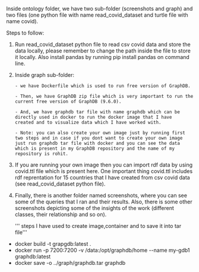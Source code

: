 Inside ontology folder, we have two sub-folder (screenshots and graph) and two files (one python file with name read_covid_dataset and turtle file with name covid).

Steps to follow:

1. Run read_covid_dataset python file to read csv covid data and store the data locally, please remember to change the path inside the file to store it locally. Also install pandas by running pip install pandas on command line.

2. Inside graph sub-folder:
       
       - we have Dockerfile which is used to run free version of GraphDB.
	   
       - Then, we have GraphDB zip file which is very important to run the current free version of GraphDB (9.6.0).
	   
       - And, we have graphdb tar file with name graphdb which can be directly used in docker to run the docker image that I have     created and to visualize data which I have worked with. 
	   
       - Note: you can also create your own image just by running first two steps and in case if you dont want to create your own image just run graphdb tar file with docker and you can see the data which is present in my GraphDB repository and the name of my repository is rohit.
	   
3. If you are running your own image then you can import rdf data by using covid.ttl file which is present here. One important thing covid.ttl includes rdf reprentation for 15 countries that I have created from csv covid data (see read_covid_dataset python file).

4. Finally, there is another folder named screenshots, where you can see some of the queries that I ran and their results. Also, there is some other screenshots depicting some of the insights of the work (different classes, their relationship and so on).

   ''' steps I have used to create image,container and to save it into tar file'''

- docker build -t grapgdb:latest .
- docker run -p 7200:7200 -v /data:/opt/graphdb/home --name my-gdb1 graphdb:latest
- docker save -o ../graph/graphdb.tar graphdb
